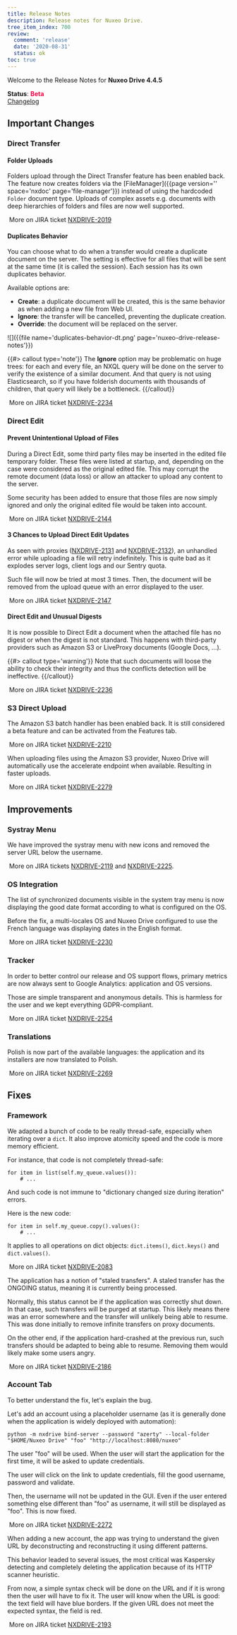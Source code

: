 ```yaml
---
title: Release Notes
description: Release notes for Nuxeo Drive.
tree_item_index: 700
review:
  comment: 'release'
  date: '2020-08-31'
  status: ok
toc: true
---
```


Welcome to the Release Notes for **Nuxeo Drive 4.4.5**

**Status**: <font color="#f04">**Beta**</font> </br>
<i class="fa fa-long-arrow-right" aria-hidden="true"></i> [Changelog](https://github.com/nuxeo/nuxeo-drive/blob/master/docs/changes/4.4.5.md)

## Important Changes

### Direct Transfer

#### Folder Uploads

Folders upload through the Direct Transfer feature has been enabled back. The feature now creates folders via the [FileManager]({{page version='' space='nxdoc' page='file-manager'}}) instead of using the hardcoded `Folder` document type. Uploads of complex assets e.g. documents with deep hierarchies of folders and files are now well supported.

<i class="fa fa-long-arrow-right" aria-hidden="true"></i>&nbsp;More on JIRA ticket [NXDRIVE-2019](https://jira.nuxeo.com/browse/NXDRIVE-2019)

#### Duplicates Behavior

You can choose what to do when a transfer would create a duplicate document on the server. The setting is effective for all files that will be sent at the same time (it is called the session). Each session has its own duplicates behavior.

Available options are:
- **Create**: a duplicate document will be created, this is the same behavior as when adding a new file from Web UI.
- **Ignore**: the transfer will be cancelled, preventing the duplicate creation.
- **Override**: the document will be replaced on the server.

![]({{file name='duplicates-behavior-dt.png' page='nuxeo-drive-release-notes'}})

{{#> callout type='note'}}
The **Ignore** option may be problematic on huge trees: for each and every file, an NXQL query will be done on the server to verify the existence of a similar document.
And that query is not using Elasticsearch, so if you have folderish documents with thousands of children, that query will likely be a bottleneck.
{{/callout}}

<i class="fa fa-long-arrow-right" aria-hidden="true"></i>&nbsp;More on JIRA ticket [NXDRIVE-2234](https://jira.nuxeo.com/browse/NXDRIVE-2234)

### Direct Edit

#### Prevent Unintentional Upload of Files

During a Direct Edit, some third party files may be inserted in the edited file temporary folder. These files were listed at startup, and, depending on the case were considered as the original edited file. This may corrupt the remote document (data loss) or allow an attacker to upload any content to the server.

Some security has been added to ensure that those files are now simply ignored and only the original edited file would be taken into account.

<i class="fa fa-long-arrow-right" aria-hidden="true"></i>&nbsp;More on JIRA ticket [NXDRIVE-2144](https://jira.nuxeo.com/browse/NXDRIVE-2144)

#### 3 Chances to Upload Direct Edit Updates

As seen with proxies ([NXDRIVE-2131](https://jira.nuxeo.com/browse/NXDRIVE-2131) and [NXDRIVE-2132](https://jira.nuxeo.com/browse/NXDRIVE-2132)), an unhandled error while uploading a file will retry indefinitely. This is quite bad as it explodes server logs, client logs and our Sentry quota.

Such file will now be tried at most 3 times. Then, the document will be removed from the upload queue with an error displayed to the user.

<i class="fa fa-long-arrow-right" aria-hidden="true"></i>&nbsp;More on JIRA ticket [NXDRIVE-2147](https://jira.nuxeo.com/browse/NXDRIVE-2147)

#### Direct Edit and Unusual Digests

It is now possible to Direct Edit a document when the attached file has no digest or when the digest is not standard. This happens with third-party providers such as Amazon S3 or LiveProxy documents (Google Docs, ...).

{{#> callout type='warning'}}
Note that such documents will loose the ability to check their integrity and thus the conflicts detection will be ineffective.
{{/callout}}

<i class="fa fa-long-arrow-right" aria-hidden="true"></i>&nbsp;More on JIRA ticket [NXDRIVE-2236](https://jira.nuxeo.com/browse/NXDRIVE-2236)

### S3 Direct Upload

The Amazon S3 batch handler has been enabled back. It is still considered a beta feature and can be activated from the Features tab.

<i class="fa fa-long-arrow-right" aria-hidden="true"></i>&nbsp;More on JIRA ticket [NXDRIVE-2210](https://jira.nuxeo.com/browse/NXDRIVE-2210)

When uploading files using the Amazon S3 provider, Nuxeo Drive will automatically use the accelerate endpoint when available. Resulting in faster uploads.

<i class="fa fa-long-arrow-right" aria-hidden="true"></i>&nbsp;More on JIRA ticket [NXDRIVE-2279](https://jira.nuxeo.com/browse/NXDRIVE-2279)

## Improvements

### Systray Menu

We have improved the systray menu with new icons and removed the server URL below the username.

<i class="fa fa-long-arrow-right" aria-hidden="true"></i>&nbsp;More on JIRA tickets [NXDRIVE-2119](https://jira.nuxeo.com/browse/NXDRIVE-2219) and [NXDRIVE-2225](https://jira.nuxeo.com/browse/NXDRIVE-2225).

### OS Integration

The list of synchronized documents visible in the system tray menu is now displaying the good date format according to what is configured on the OS.

Before the fix, a multi-locales OS and Nuxeo Drive configured to use the French language was displaying dates in the English format.

<i class="fa fa-long-arrow-right" aria-hidden="true"></i>&nbsp;More on JIRA ticket [NXDRIVE-2230](https://jira.nuxeo.com/browse/NXDRIVE-2230)

### Tracker

In order to better control our release and OS support flows, primary metrics are now always sent to Google Analytics: application and OS versions.

Those are simple transparent and anonymous details. This is harmless for the user and we kept everything GDPR-compliant.

<i class="fa fa-long-arrow-right" aria-hidden="true"></i>&nbsp;More on JIRA ticket [NXDRIVE-2254](https://jira.nuxeo.com/browse/NXDRIVE-2254)

### Translations

Polish is now part of the available languages: the application and its installers are now translated to Polish.

<i class="fa fa-long-arrow-right" aria-hidden="true"></i>&nbsp;More on JIRA ticket [NXDRIVE-2269](https://jira.nuxeo.com/browse/NXDRIVE-2269)

## Fixes

### Framework

We adapted a bunch of code to be really thread-safe, especially when iterating over a `dict`. It also improve atomicity speed and the code is more memory efficient.

For instance, that code is not completely thread-safe:

```
for item in list(self.my_queue.values()):
    # ...
```

And such code is not immune to "dictionary changed size during iteration" errors.

Here is the new code:
```
for item in self.my_queue.copy().values():
    # ...
```

It applies to all operations on dict objects: `dict.items()`, `dict.keys()` and `dict.values()`.

<i class="fa fa-long-arrow-right" aria-hidden="true"></i>&nbsp;More on JIRA ticket [NXDRIVE-2083](https://jira.nuxeo.com/browse/NXDRIVE-2083)

The application has a notion of "staled transfers". A staled transfer has the ONGOING status, meaning it is currently being processed.

Normally, this status cannot be if the application was correctly shut down. In that case, such transfers will be purged at startup. This likely means there was an error somewhere and the transfer will unlikely being able to resume. This was done initially to remove infinite transfers on proxy documents.

On the other end, if the application hard-crashed at the previous run, such transfers should be adapted to being able to resume. Removing them would likely make some users angry.

<i class="fa fa-long-arrow-right" aria-hidden="true"></i>&nbsp;More on JIRA ticket [NXDRIVE-2186](https://jira.nuxeo.com/browse/NXDRIVE-2186)

### Account Tab

To better understand the fix, let's explain the bug.

Let's add an account using a placeholder username (as it is generally done when the application is widely deployed with automation):
```
python -m nxdrive bind-server --password "azerty" --local-folder "$HOME/Nuxeo Drive" "foo" "http://localhost:8080/nuxeo"
```

The user "foo" will be used. When the user will start the application for the first time, it will be asked to update credentials.

The user will click on the link to update credentials, fill the good username, password and validate.

Then, the username will not be updated in the GUI. Even if the user entered something else different than "foo" as username, it will still be displayed as "foo". This is now fixed.

<i class="fa fa-long-arrow-right" aria-hidden="true"></i>&nbsp;More on JIRA ticket [NXDRIVE-2272](https://jira.nuxeo.com/browse/NXDRIVE-2272)

When adding a new account, the app was trying to understand the given URL by deconstructing and reconstructing it using different patterns.

This behavior leaded to several issues, the most critical was Kaspersky detecting and completely deleting the application because of its HTTP scanner heuristic.

From now, a simple syntax check will be done on the URL and if it is wrong then the user will have to fix it. The user will know when the URL is good: the text field will have blue borders. If the given URL does not meet the expected syntax, the field is red.

<i class="fa fa-long-arrow-right" aria-hidden="true"></i>&nbsp;More on JIRA ticket [NXDRIVE-2193](https://jira.nuxeo.com/browse/NXDRIVE-2193)

<!--To publish when the 4.4.5 is released
## Download Links

- [GNU/Linux](https://community.nuxeo.com/static/drive-updates/release/nuxeo-drive-4.4.5-x86_64.AppImage)
- [macOS](https://community.nuxeo.com/static/drive-updates/release/nuxeo-drive-4.4.5.dmg)
- [Windows](https://community.nuxeo.com/static/drive-updates/release/nuxeo-drive-4.4.5.exe)
-->
